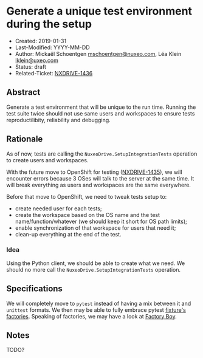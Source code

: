 # Generate a unique test environment during the setup

- Created: 2019-01-31
- Last-Modified: YYYY-MM-DD
- Author: Mickaël Schoentgen <mschoentgen@nuxeo.com>,
          Léa Klein <lklein@uxeo.com>
- Status: draft
- Related-Ticket: [NXDRIVE-1436](https://jira.nuxeo.com/browse/NXDRIVE-1436)

## Abstract

Generate a test environment that will be unique to the run time.
Running the test suite twice should not use same users and workspaces to ensure tests reproductilibity, reliability and debugging.

## Rationale

As of now, tests are calling the `NuxeoDrive.SetupIntegrationTests` operation to create users and workspaces.

With the future move to OpenShift for testing ([NXDRIVE-1435](https://jira.nuxeo.com/browse/NXDRIVE-1435)), we will encounter errors because 3 OSes will talk to the server at the same time.
It will break everything as users and workspaces are the same everywhere.

Before that move to OpenShift, we need to tweak tests setup to:

- create needed user for each tests;
- create the workspace based on the OS name and the test name/function/whatever (we should keep it short for OS path limits);
- enable synchronization of that workspace for users that need it;
- clean-up everything at the end of the test.

### Idea

Using the Python client, we should be able to create what we need.
We should no more call the `NuxeoDrive.SetupIntegrationTests` operation.

## Specifications

We will completely move to `pytest` instead of having a mix between it and `unittest` formats.
We then may be able to fully embrace pytest [fixture's factories](https://docs.pytest.org/en/latest/fixture.html#factories-as-fixtures).
Speaking of factories, we may have a look at [Factory Boy](https://factoryboy.readthedocs.io/en/latest/).

## Notes

TODO?
